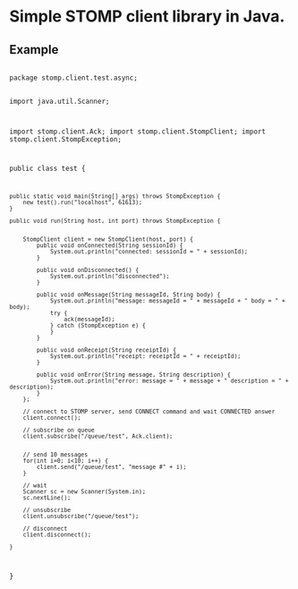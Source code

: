 Simple STOMP client library in Java.
========


## Example

<p><code>
package stomp.client.test.async;

import java.util.Scanner;

import stomp.client.Ack;
import stomp.client.StompClient;
import stomp.client.StompException;

public class test {

	public static void main(String[] args) throws StompException {
		new test().run("localhost", 61613);
	}
	
	public void run(String host, int port) throws StompException {
		
		
		StompClient client = new StompClient(host, port) {
			public void onConnected(String sessionId) {
				System.out.println("connected: sessionId = " + sessionId);
			}
			
			public void onDisconnected() {
				System.out.println("disconnected");
			}
			
			public void onMessage(String messageId, String body) {
				System.out.println("message: messageId = " + messageId + " body = " + body);
				try {
					ack(messageId);
				} catch (StompException e) {
				}
			}
			
			public void onReceipt(String receiptId) {
				System.out.println("receipt: receiptId = " + receiptId);
			}
			
			public void onError(String message, String description) {
				System.out.println("error: message = " + message + " description = " + description);
			}
		};
		
		// connect to STOMP server, send CONNECT command and wait CONNECTED answer
		client.connect();
		
		// subscribe on queue
		client.subscribe("/queue/test", Ack.client);
		
		
		// send 10 messages
		for(int i=0; i<10; i++) {
			client.send("/queue/test", "message #" + i);
		}
		
		// wait		
		Scanner sc = new Scanner(System.in);
		sc.nextLine();
		
		// unsubscribe
		client.unsubscribe("/queue/test");
		
		// disconnect
		client.disconnect();
		
	}

}
</code></p>
